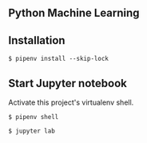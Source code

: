 Python Machine Learning
---

## Installation

```
$ pipenv install --skip-lock
```

## Start Jupyter notebook
Activate this project's virtualenv shell.
```
$ pipenv shell
```

```
$ jupyter lab
```


